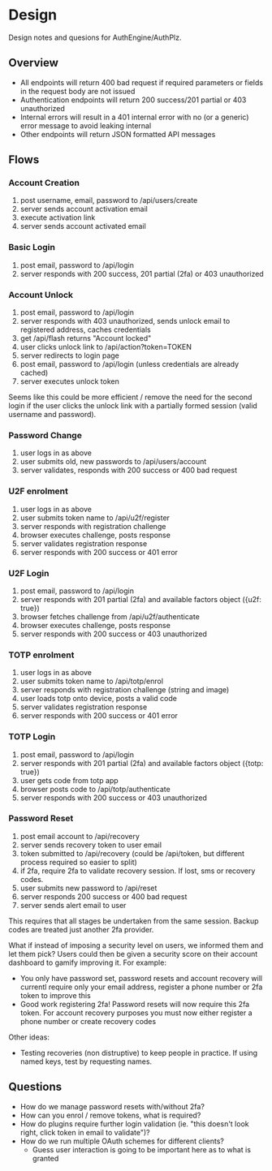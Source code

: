# Design

Design notes and quesions for AuthEngine/AuthPlz.


## Overview

- All endpoints will return 400 bad request if required parameters or fields in the request body are not issued
- Authentication endpoints will return 200 success/201 partial or 403 unauthorized
- Internal errors will result in a 401 internal error with no (or a generic) error message to avoid leaking internal
- Other endpoints will return JSON formatted API messages


## Flows

### Account Creation

1. post username, email, password to /api/users/create
2. server sends account activation email
3. execute activation link
4. server sends account activated email


### Basic Login

1. post email, password to /api/login
2. server responds with 200 success, 201 partial (2fa) or 403 unauthorized


### Account Unlock

1. post email, password to /api/login
2. server responds with 403 unauthorized, sends unlock email to registered address, caches credentials
3. get /api/flash returns "Account locked"
4. user clicks unlock link to /api/action?token=TOKEN
5. server redirects to login page
6. post email, password to /api/login (unless credentials are already cached)
7. server executes unlock token

Seems like this could be more efficient / remove the need for the second login if the user clicks the unlock link with a partially formed session (valid username and password).


### Password Change 

1. user logs in as above
2. user submits old, new passwords to /api/users/account
3. server validates, responds with 200 success or 400 bad request


### U2F enrolment

1. user logs in as above
2. user submits token name to /api/u2f/register
3. server responds with registration challenge
4. browser executes challenge, posts response
5. server validates registration response
6. server responds with 200 success or 401 error


### U2F Login

1. post email, password to /api/login
2. server responds with 201 partial (2fa) and available factors object ({u2f: true})
3. browser fetches challenge from /api/u2f/authenticate
4. browser executes challenge, posts response
5. server responds with 200 success or 403 unauthorized

### TOTP enrolment

1. user logs in as above
2. user submits token name to /api/totp/enrol
3. server responds with registration challenge (string and image)
4. user loads totp onto device, posts a valid code
5. server validates registration response
6. server responds with 200 success or 401 error


### TOTP Login

1. post email, password to /api/login
2. server responds with 201 partial (2fa) and available factors object ({totp: true})
3. user gets code from totp app
4. browser posts code to /api/totp/authenticate
5. server responds with 200 success or 403 unauthorized

### Password Reset

1. post email account to /api/recovery
2. server sends recovery token to user email
3. token submitted to /api/recovery (could be /api/token, but different process required so easier to split)
4. if 2fa, require 2fa to validate recovery session. If lost, sms or recovery codes.
5. user submits new password to /api/reset
6. server responds 200 success or 400 bad request
7. server sends alert email to user

This requires that all stages be undertaken from the same session. Backup codes are treated just another 2fa provider.

What if instead of imposing a security level on users, we informed them and let them pick?
Users could then be given a security score on their account dashboard to gamify improving it.
For example:
- You only have password set, password resets and account recovery will currentl require only your email address, register a phone number or 2fa token to improve this
- Good work registering 2fa! Password resets will now require this 2fa token. For account recovery purposes you must now either register a phone number or create recovery codes

Other ideas:
- Testing recoveries (non distruptive) to keep people in practice. If using named keys, test by requesting names.


## Questions

- How do we manage password resets with/without 2fa?
- How can you enrol / remove tokens, what is required?
- How do plugins require further login validation (ie. "this doesn't look right, click token in email to validate")?
- How do we run multiple OAuth schemes for different clients?
  - Guess user interaction is going to be important here as to what is granted


